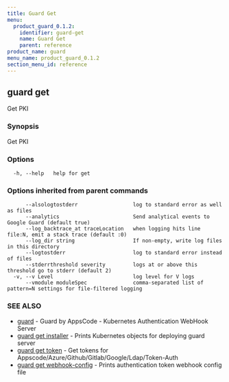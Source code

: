 ```yaml
---
title: Guard Get
menu:
  product_guard_0.1.2:
    identifier: guard-get
    name: Guard Get
    parent: reference
product_name: guard
menu_name: product_guard_0.1.2
section_menu_id: reference
---
```

## guard get

Get PKI

### Synopsis

Get PKI

### Options

```
  -h, --help   help for get
```

### Options inherited from parent commands

```
      --alsologtostderr                  log to standard error as well as files
      --analytics                        Send analytical events to Google Guard (default true)
      --log_backtrace_at traceLocation   when logging hits line file:N, emit a stack trace (default :0)
      --log_dir string                   If non-empty, write log files in this directory
      --logtostderr                      log to standard error instead of files
      --stderrthreshold severity         logs at or above this threshold go to stderr (default 2)
  -v, --v Level                          log level for V logs
      --vmodule moduleSpec               comma-separated list of pattern=N settings for file-filtered logging
```

### SEE ALSO

* [guard](/products/guard/0.1.2/reference/guard)	 - Guard by AppsCode - Kubernetes Authentication WebHook Server
* [guard get installer](/products/guard/0.1.2/reference/guard_get_installer)	 - Prints Kubernetes objects for deploying guard server
* [guard get token](/products/guard/0.1.2/reference/guard_get_token)	 - Get tokens for Appscode/Azure/Github/Gitlab/Google/Ldap/Token-Auth
* [guard get webhook-config](/products/guard/0.1.2/reference/guard_get_webhook-config)	 - Prints authentication token webhook config file


